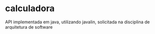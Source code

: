 # calculadora
API implementada em java, utilizando javalin, solicitada na disciplina de arquitetura de software

